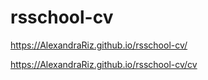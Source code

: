 # rsschool-cv

https://AlexandraRiz.github.io/rsschool-cv/

https://AlexandraRiz.github.io/rsschool-cv/cv
